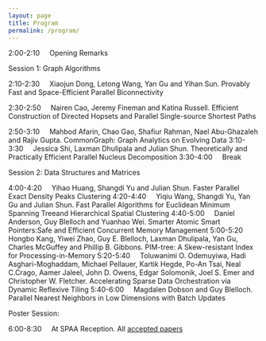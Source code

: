 ```yaml
---
layout: page
title: Program
permalink: /program/
---
```





  2:00-2:10 &nbsp;&nbsp;&nbsp; Opening Remarks</li>

Session 1: Graph Algorithms

  2:10-2:30 &nbsp;&nbsp;&nbsp; Xiaojun Dong, Letong Wang, Yan Gu and Yihan Sun. Provably Fast and Space-Efficient Parallel Biconnectivity
  
  2:30-2:50 &nbsp;&nbsp;&nbsp; Nairen Cao, Jeremy Fineman and Katina Russell. Efficient Construction of Directed Hopsets and Parallel Single-source Shortest Paths
  
  2:50-3:10 &nbsp;&nbsp;&nbsp; Mahbod Afarin, Chao Gao, Shafiur Rahman, Nael Abu-Ghazaleh and Rajiv Gupta. CommonGraph: Graph Analytics on Evolving Data
  3:10-3:30 &nbsp;&nbsp;&nbsp; Jessica Shi, Laxman Dhulipala and Julian Shun. Theoretically and Practically Efficient Parallel Nucleus Decomposition
  3:30-4:00 &nbsp;&nbsp;&nbsp; Break

Session 2: Data Structures and Matrices

  4:00-4:20 &nbsp;&nbsp;&nbsp; Yihao Huang, Shangdi Yu and Julian Shun. Faster Parallel Exact Density Peaks Clustering
  4:20-4:40 &nbsp;&nbsp;&nbsp; Yiqiu Wang, Shangdi Yu, Yan Gu and Julian Shun. Fast Parallel Algorithms for Euclidean Minimum Spanning Treeand Hierarchical Spatial Clustering
  4:40-5:00  &nbsp;&nbsp;&nbsp; Daniel Anderson, Guy Blelloch and Yuanhao Wei. Smarter Atomic Smart Pointers:Safe and Efficient Concurrent Memory Management
  5:00-5:20 &nbsp;&nbsp;&nbsp; Hongbo Kang, Yiwei Zhao, Guy E. Blelloch, Laxman Dhulipala, Yan Gu, Charles McGuffey and Phillip B. Gibbons. PIM-tree: A Skew-resistant Index for Processing-in-Memory
  5:20-5:40  &nbsp;&nbsp;&nbsp; Toluwanimi O. Odemuyiwa, Hadi Asghari-Moghaddam, Michael Pellauer, Kartik Hegde, Po-An Tsai, Neal C.Crago, Aamer Jaleel, John D. Owens, Edgar Solomonik, Joel S. Emer and Christopher W. Fletcher. Accelerating Sparse Data Orchestration via Dynamic Reflexive Tiling
  5:40-6:00 &nbsp;&nbsp;&nbsp; Magdalen Dobson and Guy Blelloch. Parallel Nearest Neighbors in Low Dimensions with Batch Updates

Poster Session:

  6:00-8:30  &nbsp;&nbsp;&nbsp;  At SPAA Reception. All [accepted papers](/hopc23/papers/)
